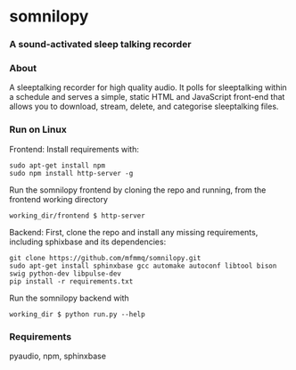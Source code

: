# somnilopy
### A sound-activated sleep talking recorder

### About
A sleeptalking recorder for high quality audio. It polls for sleeptalking within a schedule and serves a simple, static HTML and JavaScript front-end that allows you to download, stream, delete, and categorise sleeptalking files.

### Run on Linux
Frontend:
Install requirements with:
```
sudo apt-get install npm
sudo npm install http-server -g
```
Run the somnilopy frontend by cloning the repo and running, from the frontend working directory
```
working_dir/frontend $ http-server
```


Backend: 
First, clone the repo and install any missing requirements, including sphixbase and its dependencies:
```
git clone https://github.com/mfmmq/somnilopy.git
sudo apt-get install sphinxbase gcc automake autoconf libtool bison swig python-dev libpulse-dev  
pip install -r requirements.txt
```
Run the somnilopy backend with
```
working_dir $ python run.py --help
```

### Requirements
pyaudio, npm, sphinxbase

